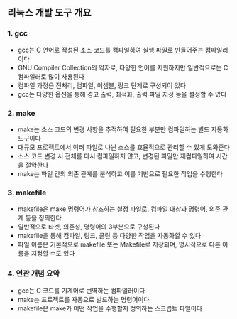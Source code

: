 ## 리눅스 개발 도구 개요

### 1. gcc
- gcc는 C 언어로 작성된 소스 코드를 컴파일하여 실행 파일로 만들어주는 컴파일러이다
- GNU Compiler Collection의 약자로, 다양한 언어를 지원하지만 일반적으로는 C 컴파일러로 많이 사용된다
- 컴파일 과정은 전처리, 컴파일, 어셈블, 링크 단계로 구성되어 있다
- gcc는 다양한 옵션을 통해 경고 출력, 최적화, 출력 파일 지정 등을 설정할 수 있다

### 2. make
- make는 소스 코드의 변경 사항을 추적하여 필요한 부분만 컴파일하는 빌드 자동화 도구이다
- 대규모 프로젝트에서 여러 파일로 나뉜 소스를 효율적으로 관리할 수 있게 도와준다
- 소스 코드 변경 시 전체를 다시 컴파일하지 않고, 변경된 파일만 재컴파일하여 시간을 절약한다
- make는 파일 간의 의존 관계를 분석하고 이를 기반으로 필요한 작업을 수행한다

### 3. makefile
- makefile은 make 명령어가 참조하는 설정 파일로, 컴파일 대상과 명령어, 의존 관계 등을 정의한다
- 일반적으로 타겟, 의존성, 명령어의 3부분으로 구성된다
- makefile을 통해 컴파일, 링크, 클린 등 다양한 작업을 자동화할 수 있다
- 파일 이름은 기본적으로 makefile 또는 Makefile로 저장되며, 명시적으로 다른 이름을 지정할 수도 있다

### 4. 연관 개념 요약
- gcc는 C 코드를 기계어로 번역하는 컴파일러이다
- make는 프로젝트를 자동으로 빌드하는 명령어이다
- makefile은 make가 어떤 작업을 수행할지 정의하는 스크립트 파일이다
